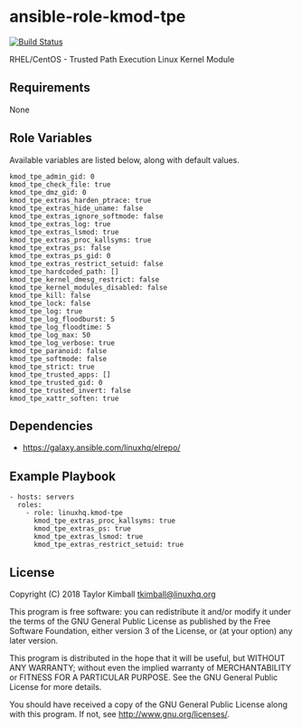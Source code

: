 # ansible-role-kmod-tpe

[![Build Status](https://travis-ci.org/linuxhq/ansible-role-kmod-tpe.svg?branch=master)](https://travis-ci.org/linuxhq/ansible-role-kmod-tpe)

RHEL/CentOS - Trusted Path Execution Linux Kernel Module

## Requirements

None

## Role Variables

Available variables are listed below, along with default values.

    kmod_tpe_admin_gid: 0
    kmod_tpe_check_file: true
    kmod_tpe_dmz_gid: 0
    kmod_tpe_extras_harden_ptrace: true
    kmod_tpe_extras_hide_uname: false
    kmod_tpe_extras_ignore_softmode: false
    kmod_tpe_extras_log: true
    kmod_tpe_extras_lsmod: true
    kmod_tpe_extras_proc_kallsyms: true
    kmod_tpe_extras_ps: false
    kmod_tpe_extras_ps_gid: 0
    kmod_tpe_extras_restrict_setuid: false
    kmod_tpe_hardcoded_path: []
    kmod_tpe_kernel_dmesg_restrict: false
    kmod_tpe_kernel_modules_disabled: false
    kmod_tpe_kill: false
    kmod_tpe_lock: false
    kmod_tpe_log: true
    kmod_tpe_log_floodburst: 5
    kmod_tpe_log_floodtime: 5
    kmod_tpe_log_max: 50
    kmod_tpe_log_verbose: true
    kmod_tpe_paranoid: false
    kmod_tpe_softmode: false
    kmod_tpe_strict: true
    kmod_tpe_trusted_apps: []
    kmod_tpe_trusted_gid: 0
    kmod_tpe_trusted_invert: false
    kmod_tpe_xattr_soften: true

## Dependencies

 * https://galaxy.ansible.com/linuxhq/elrepo/

## Example Playbook

    - hosts: servers
      roles:
        - role: linuxhq.kmod-tpe
          kmod_tpe_extras_proc_kallsyms: true
          kmod_tpe_extras_ps: true
          kmod_tpe_extras_lsmod: true
          kmod_tpe_extras_restrict_setuid: true
          
## License

Copyright (C) 2018 Taylor Kimball <tkimball@linuxhq.org>

This program is free software: you can redistribute it and/or modify
it under the terms of the GNU General Public License as published by
the Free Software Foundation, either version 3 of the License, or
(at your option) any later version.

This program is distributed in the hope that it will be useful,
but WITHOUT ANY WARRANTY; without even the implied warranty of
MERCHANTABILITY or FITNESS FOR A PARTICULAR PURPOSE. See the
GNU General Public License for more details.

You should have received a copy of the GNU General Public License
along with this program. If not, see <http://www.gnu.org/licenses/>.
